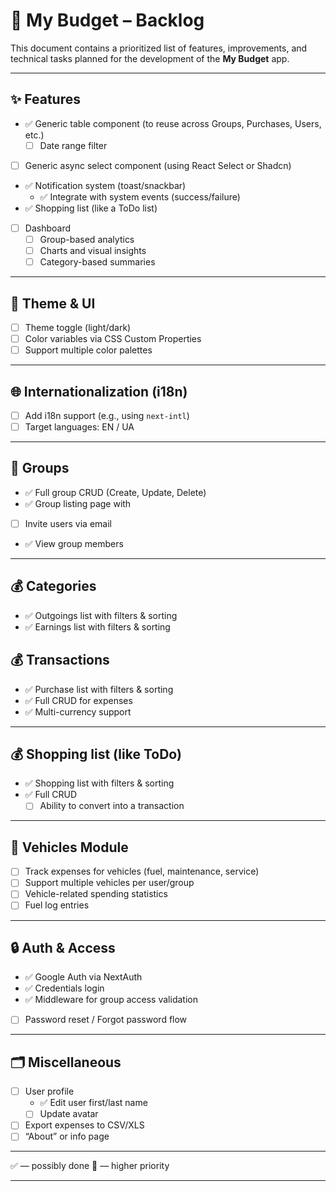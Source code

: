 # 📌 My Budget – Backlog

This document contains a prioritized list of features, improvements, and technical tasks planned for the development of the **My Budget** app.

---

## ✨ Features

- ✅ Generic table component (to reuse across Groups, Purchases, Users, etc.)
  - [ ] Date range filter

- [ ] Generic async select component (using React Select or Shadcn)

- ✅ Notification system (toast/snackbar)
  - ✅ Integrate with system events (success/failure)
- ✅ Shopping list (like a ToDo list)

- [ ] Dashboard
  - [ ] Group-based analytics
  - [ ] Charts and visual insights
  - [ ] Category-based summaries

---

## 🎨 Theme & UI

- [ ] Theme toggle (light/dark)
- [ ] Color variables via CSS Custom Properties
- [ ] Support multiple color palettes

---

## 🌐 Internationalization (i18n)

- [ ] Add i18n support (e.g., using `next-intl`)
- [ ] Target languages: EN / UA

---

## 👥 Groups

- ✅ Full group CRUD (Create, Update, Delete)
- ✅ Group listing page with
- [ ] Invite users via email
- ✅ View group members

---

## 💰 Categories

- ✅ Outgoings list with filters & sorting
- ✅ Earnings list with filters & sorting

## 💰 Transactions

- ✅ Purchase list with filters & sorting
- ✅ Full CRUD for expenses
- ✅ Multi-currency support

---

## 💰 Shopping list (like ToDo)

- ✅ Shopping list with filters & sorting
- ✅ Full CRUD
  - [ ] Ability to convert into a transaction

---

## 🚗 Vehicles Module

- [ ] Track expenses for vehicles (fuel, maintenance, service)
- [ ] Support multiple vehicles per user/group
- [ ] Vehicle-related spending statistics
- [ ] Fuel log entries

---

## 🔒 Auth & Access

- ✅ Google Auth via NextAuth
- ✅ Credentials login
- ✅ Middleware for group access validation
- [ ] Password reset / Forgot password flow

---

## 🗂️ Miscellaneous

- [ ] User profile
  - ✅ Edit user first/last name
  - [ ] Update avatar
- [ ] Export expenses to CSV/XLS
- [ ] “About” or info page

---

✅ — possibly done
📌 — higher priority

---
